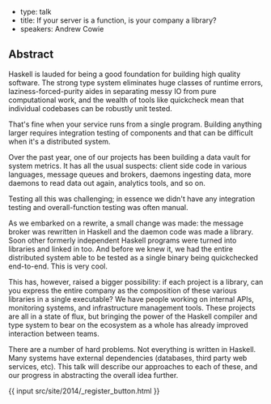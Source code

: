 - type: talk
- title: If your server is a function, is your company a library?
- speakers: Andrew Cowie

## Abstract

Haskell is lauded for being a good foundation for building high
quality software. The strong type system eliminates huge classes of
runtime errors, laziness-forced-purity aides in separating messy IO
from pure computational work, and the wealth of tools like quickcheck
mean that individual codebases can be robustly unit tested.

That's fine when your service runs from a single program. Building
anything larger requires integration testing of components and that
can be difficult when it's a distributed system.

Over the past year, one of our projects has been building a data vault
for system metrics. It has all the usual suspects: client side code in
various languages, message queues and brokers, daemons ingesting data,
more daemons to read data out again, analytics tools, and so on.

Testing all this was challenging; in essence we didn't have any
integration testing and overall-function testing was often manual.

As we embarked on a rewrite, a small change was made: the message
broker was rewritten in Haskell and the daemon code was made a
library. Soon other formerly independent Haskell programs were turned
into libraries and linked in too. And before we knew it, we had the
entire distributed system able to be tested as a single binary being
quickchecked end-to-end. This is very cool.

This has, however, raised a bigger possibility: if each project is a
library, can you express the entire company as the composition of
these various libraries in a single executable? We have people working
on internal APIs, monitoring systems, and infrastructure management
tools. These projects are all in a state of flux, but bringing the
power of the Haskell compiler and type system to bear on the ecosystem
as a whole has already improved interaction between teams.

There are a number of hard problems. Not everything is written in
Haskell. Many systems have external dependencies (databases, third
party web services, etc). This talk will describe our approaches to
each of these, and our progress in abstracting the overall idea
further.

{{ input src/site/2014/_register_button.html }}
